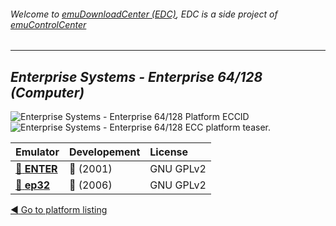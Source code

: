 ###### Welcome to [emuDownloadCenter (EDC)](https://github.com/PhoenixInteractiveNL/emuDownloadCenter/wiki/), EDC is a side project of [emuControlCenter](https://github.com/PhoenixInteractiveNL/emuControlCenter/wiki/)
***
## _Enterprise Systems - Enterprise 64/128 (Computer)_
![](https://raw.githubusercontent.com/wiki/PhoenixInteractiveNL/emuDownloadCenter/images_platform/ecc_enterprise_cell.png "Enterprise Systems - Enterprise 64/128 Platform ECCID")
![](https://raw.githubusercontent.com/wiki/PhoenixInteractiveNL/emuDownloadCenter/images_platform/ecc_enterprise_teaser.png "Enterprise Systems - Enterprise 64/128 ECC platform teaser.")

| Emulator | Developement | License |
|:---------|:-------------|:--------|
| [:file_folder: **ENTER**](https://github.com/PhoenixInteractiveNL/emuDownloadCenter/wiki/Emulator-enter#menu) | :red_circle: (2001) | GNU GPLv2 |
| [:file_folder: **ep32**](https://github.com/PhoenixInteractiveNL/emuDownloadCenter/wiki/Emulator-ep32#menu) | :red_circle: (2006) | GNU GPLv2 |

[:arrow_backward: Go to platform listing](https://github.com/PhoenixInteractiveNL/emuDownloadCenter/wiki/EDC-Platform-List)
